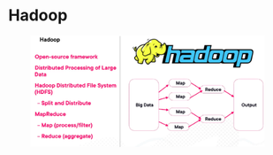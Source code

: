 # Hadoop

<figure><img src="../../../../../.gitbook/assets/image (40) (1).png" alt=""><figcaption></figcaption></figure>
